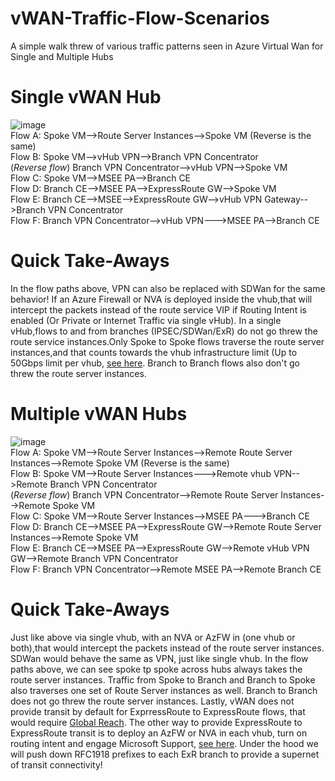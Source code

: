 # vWAN-Traffic-Flow-Scenarios
A simple walk threw of various traffic patterns seen in Azure Virtual Wan for Single and Multiple Hubs
<br>
# Single vWAN Hub
![image](https://github.com/adtork/vWAN-Traffic-Flow-Scenarios/assets/55964102/8ad7efcc-c3d1-4e39-8568-baed09bc1aaa)
<br>
Flow A: Spoke VM-->Route Server Instances-->Spoke VM (Reverse is the same)
<br>
Flow B: Spoke VM-->vHub VPN-->Branch VPN Concentrator
<br>
(*Reverse flow*) Branch VPN Concentrator-->vHub VPN-->Spoke VM
<br>
Flow C: Spoke VM-->MSEE PA-->Branch CE
<Br>
Flow D: Branch CE-->MSEE PA-->ExpressRoute GW-->Spoke VM
<Br>
Flow E: Branch CE-->MSEE-->ExpressRoute GW-->vHub VPN Gateway-->Branch VPN Concentrator
<br>
Flow F: Branch VPN Concentrator-->vHub VPN--->MSEE PA-->Branch CE

# Quick Take-Aways
In the flow paths above, VPN can also be replaced with SDWan for the same behavior! If an Azure Firewall or NVA is deployed inside the vhub,that will intercept the packets instead of the route service VIP if Routing Intent is enabled (Or Private or Internet Traffic via single vHub). In a single vHub,flows to and from branches (IPSEC/SDWan/ExR) do not go threw the route service instances.Only Spoke to Spoke flows traverse the route server instances,and that counts towards the vhub infrastructure limit (Up to 50Gbps limit per vhub, [see here](https://learn.microsoft.com/en-us/azure/azure-resource-manager/management/azure-subscription-service-limits#virtual-wan-limits). Branch to Branch flows also don't go threw the route server instances. 

# Multiple vWAN Hubs
![image](https://github.com/adtork/vWAN-Traffic-Flow-Scenarios/assets/55964102/3ab4cc3b-8db2-4262-8666-419cbf4f3d4b)
<br>
Flow A: Spoke VM-->Route Server Instances-->Remote Route Server Instances-->Remote Spoke VM (Reverse is the same)
<br>
Flow B: Spoke VM-->Route Server Instances--->Remote vhub VPN-->Remote Branch VPN Concentrator
<br>
(*Reverse flow*) Branch VPN Concentrator-->Remote Route Server Instances-->Remote Spoke VM
<br>
Flow C: Spoke VM-->Route Server Instances-->MSEE PA--->Branch CE
<br>
Flow D: Branch CE-->MSEE PA-->ExpressRoute GW-->Remote Route Server Instances-->Remote Spoke VM
<br>
Flow E: Branch CE-->MSEE PA-->ExpressRoute GW-->Remote vHub VPN GW-->Remote Branch VPN Concentrator
<br>
Flow F: Branch VPN Concentrator-->Remote MSEE PA-->Remote Branch CE

# Quick Take-Aways
Just like above via single vhub, with an NVA or AzFW in (one vhub or both),that would intercept the packets instead of the route server instances. SDWan would behave the same as VPN, just like single vhub. In the flow paths above, we can see spoke tp spoke across hubs always takes the route server instances. Traffic from Spoke to Branch and Branch to Spoke also traverses one set of Route Server instances as well. Branch to Branch does not go threw the route server instances. Lastly, vWAN does not provide transit by default for ExprressRoute to ExpressRoute flows, that would require [Global Reach](https://learn.microsoft.com/en-us/azure/expressroute/expressroute-global-reach). The other way to provide ExpressRoute to ExpressRoute transit is to deploy an AzFW or NVA in each vhub, turn on routing intent and engage Microsoft Support, [see here](https://learn.microsoft.com/en-us/azure/virtual-wan/how-to-routing-policies#expressroute). Under the hood we will push down RFC1918 prefixes to each ExR branch to provide a supernet of transit connectivity! 




